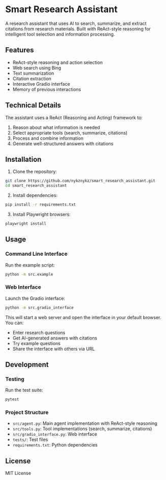 # Smart Research Assistant

A research assistant that uses AI to search, summarize, and extract citations from research materials. Built with ReAct-style reasoning for intelligent tool selection and information processing.

## Features

- ReAct-style reasoning and action selection
- Web search using Bing
- Text summarization
- Citation extraction
- Interactive Gradio interface
- Memory of previous interactions

## Technical Details

The assistant uses a ReAct (Reasoning and Acting) framework to:
1. Reason about what information is needed
2. Select appropriate tools (search, summarize, citations)
3. Process and combine information
4. Generate well-structured answers with citations

## Installation

1. Clone the repository:
```bash
git clone https://github.com/nykznykz/smart_research_assistant.git
cd smart_research_assistant
```

2. Install dependencies:
```bash
pip install -r requirements.txt
```

3. Install Playwright browsers:
```bash
playwright install
```

## Usage

### Command Line Interface

Run the example script:
```bash
python -m src.example
```

### Web Interface

Launch the Gradio interface:
```bash
python -m src.gradio_interface
```

This will start a web server and open the interface in your default browser. You can:
- Enter research questions
- Get AI-generated answers with citations
- Try example questions
- Share the interface with others via URL

## Development

### Testing

Run the test suite:
```bash
pytest
```

### Project Structure

- `src/agent.py`: Main agent implementation with ReAct-style reasoning
- `src/tools.py`: Tool implementations (search, summarize, citations)
- `src/gradio_interface.py`: Web interface
- `tests/`: Test files
- `requirements.txt`: Python dependencies

## License

MIT License 